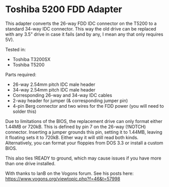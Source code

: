 # Toshiba 5200 FDD Adapter

This adapter converts the 26-way FDD IDC connector on the T5200 to a standard 34-way IDC connector. This way the old drive can be replaced with any 3.5" drive in case it fails (and by any, I mean any that only requires 5V).

Tested in:
* Toshiba T3200SX
* Toshiba T5200
	
Parts required:
* 26-way 2.54mm pitch IDC male header
* 34-way 2.54mm pitch IDC male header
* Corresponding 26-way and 34-way IDC cables
* 2-way header for jumper (& corresponding jumper pin)
* 4-pin Berg connector and two wires for the FDD power (you will need to solder this)

Due to limitations of the BIOS, the replacement drive can only format either 1.44MB or 720kB. This is defined by pin 7 on the 26-way (!NOTCH) connector. Inserting a jumper grounds this pin, setting it to 1.44MB, leaving it floating sets it to 720kB. Either way it will still read both kinds. Alternatively, you can format your floppies from DOS 3.3 or install a custom BIOS.

This also ties !READY to ground, which may cause issues if you have more than one drive installed.

With thanks to IanB on the Vogons forum. See his posts here: https://www.vogons.org/viewtopic.php?f=46&t=57998
